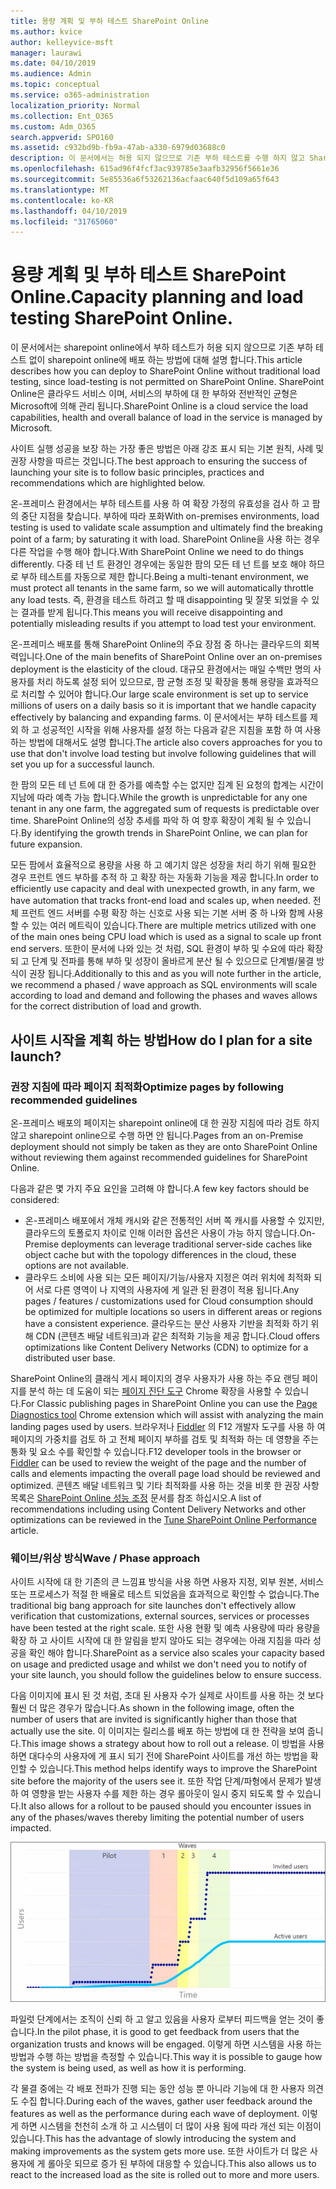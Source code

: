 ```yaml
---
title: 용량 계획 및 부하 테스트 SharePoint Online
ms.author: kvice
author: kelleyvice-msft
manager: laurawi
ms.date: 04/10/2019
ms.audience: Admin
ms.topic: conceptual
ms.service: o365-administration
localization_priority: Normal
ms.collection: Ent_O365
ms.custom: Adm_O365
search.appverid: SPO160
ms.assetid: c932bd9b-fb9a-47ab-a330-6979d03688c0
description: 이 문서에서는 허용 되지 않으므로 기존 부하 테스트를 수행 하지 않고 SharePoint Online에 배포 하는 방법에 대해 설명 합니다.
ms.openlocfilehash: 615ad96f4fcf3ac939785e3aafb32956f5661e36
ms.sourcegitcommit: 5e85536a6f53262136acfaac640f5d109a65f643
ms.translationtype: MT
ms.contentlocale: ko-KR
ms.lasthandoff: 04/10/2019
ms.locfileid: "31765060"
---
```

# <a name="capacity-planning-and-load-testing-sharepoint-online"></a><span data-ttu-id="8c56c-103">용량 계획 및 부하 테스트 SharePoint Online.</span><span class="sxs-lookup"><span data-stu-id="8c56c-103">Capacity planning and load testing SharePoint Online.</span></span>

<span data-ttu-id="8c56c-104">이 문서에서는 sharepoint online에서 부하 테스트가 허용 되지 않으므로 기존 부하 테스트 없이 sharepoint online에 배포 하는 방법에 대해 설명 합니다.</span><span class="sxs-lookup"><span data-stu-id="8c56c-104">This article describes how you can deploy to SharePoint Online without traditional load testing, since load-testing is not permitted on SharePoint Online.</span></span> <span data-ttu-id="8c56c-105">SharePoint Online은 클라우드 서비스 이며, 서비스의 부하에 대 한 부하와 전반적인 균형은 Microsoft에 의해 관리 됩니다.</span><span class="sxs-lookup"><span data-stu-id="8c56c-105">SharePoint Online is a cloud service the load capabilities, health and overall balance of load in the service is managed by Microsoft.</span></span>
  
<span data-ttu-id="8c56c-106">사이트 실행 성공을 보장 하는 가장 좋은 방법은 아래 강조 표시 되는 기본 원칙, 사례 및 권장 사항을 따르는 것입니다.</span><span class="sxs-lookup"><span data-stu-id="8c56c-106">The best approach to ensuring the success of launching your site is to follow basic principles, practices and recommendations which are highlighted below.</span></span>
  
<span data-ttu-id="8c56c-107">온-프레미스 환경에서는 부하 테스트를 사용 하 여 확장 가정의 유효성을 검사 하 고 팜의 중단 지점을 찾습니다. 부하에 따라 포화</span><span class="sxs-lookup"><span data-stu-id="8c56c-107">With on-premises environments, load testing is used to validate scale assumption and ultimately find the breaking point of a farm; by saturating it with load.</span></span> <span data-ttu-id="8c56c-108">SharePoint Online을 사용 하는 경우 다른 작업을 수행 해야 합니다.</span><span class="sxs-lookup"><span data-stu-id="8c56c-108">With SharePoint Online we need to do things differently.</span></span> <span data-ttu-id="8c56c-109">다중 테 넌 트 환경인 경우에는 동일한 팜의 모든 테 넌 트를 보호 해야 하므로 부하 테스트를 자동으로 제한 합니다.</span><span class="sxs-lookup"><span data-stu-id="8c56c-109">Being a multi-tenant environment, we must protect all tenants in the same farm, so we will automatically throttle any load tests.</span></span> <span data-ttu-id="8c56c-110">즉, 환경을 테스트 하려고 할 때 disappointing 및 잘못 되었을 수 있는 결과를 받게 됩니다.</span><span class="sxs-lookup"><span data-stu-id="8c56c-110">This means you will receive disappointing and potentially misleading results if you attempt to load test your environment.</span></span>
  
<span data-ttu-id="8c56c-111">온-프레미스 배포를 통해 SharePoint Online의 주요 장점 중 하나는 클라우드의 회복 력입니다.</span><span class="sxs-lookup"><span data-stu-id="8c56c-111">One of the main benefits of SharePoint Online over an on-premises deployment is the elasticity of the cloud.</span></span> <span data-ttu-id="8c56c-112">대규모 환경에서는 매일 수백만 명의 사용자를 처리 하도록 설정 되어 있으므로, 팜 균형 조정 및 확장을 통해 용량을 효과적으로 처리할 수 있어야 합니다.</span><span class="sxs-lookup"><span data-stu-id="8c56c-112">Our large scale environment is set up to service millions of users on a daily basis so it is important that we handle capacity effectively by balancing and expanding farms.</span></span> <span data-ttu-id="8c56c-113">이 문서에서는 부하 테스트를 제외 하 고 성공적인 시작을 위해 사용자를 설정 하는 다음과 같은 지침을 포함 하 여 사용 하는 방법에 대해서도 설명 합니다.</span><span class="sxs-lookup"><span data-stu-id="8c56c-113">The article also covers approaches for you to use that don't involve load testing but involve following guidelines that will set you up for a successful launch.</span></span> 
  
<span data-ttu-id="8c56c-114">한 팜의 모든 테 넌 트에 대 한 증가를 예측할 수는 없지만 집계 된 요청의 합계는 시간이 지남에 따라 예측 가능 합니다.</span><span class="sxs-lookup"><span data-stu-id="8c56c-114">While the growth is unpredictable for any one tenant in any one farm, the aggregated sum of requests is predictable over time.</span></span> <span data-ttu-id="8c56c-115">SharePoint Online의 성장 추세를 파악 하 여 향후 확장이 계획 될 수 있습니다.</span><span class="sxs-lookup"><span data-stu-id="8c56c-115">By identifying the growth trends in SharePoint Online, we can plan for future expansion.</span></span>
  
<span data-ttu-id="8c56c-116">모든 팜에서 효율적으로 용량을 사용 하 고 예기치 않은 성장을 처리 하기 위해 필요한 경우 프런트 엔드 부하를 추적 하 고 확장 하는 자동화 기능을 제공 합니다.</span><span class="sxs-lookup"><span data-stu-id="8c56c-116">In order to efficiently use capacity and deal with unexpected growth, in any farm, we have automation that tracks front-end load and scales up, when needed.</span></span> <span data-ttu-id="8c56c-117">전체 프런트 엔드 서버를 수평 확장 하는 신호로 사용 되는 기본 서버 중 하 나와 함께 사용할 수 있는 여러 메트릭이 있습니다.</span><span class="sxs-lookup"><span data-stu-id="8c56c-117">There are multiple metrics utilized with one of the main ones being CPU load which is used as a signal to scale up front end servers.</span></span> <span data-ttu-id="8c56c-118">또한이 문서에 나와 있는 것 처럼, SQL 환경이 부하 및 수요에 따라 확장 되 고 단계 및 전파를 통해 부하 및 성장이 올바르게 분산 될 수 있으므로 단계별/물결 방식이 권장 됩니다.</span><span class="sxs-lookup"><span data-stu-id="8c56c-118">Additionally to this and as you will note further in the article, we recommend a phased / wave approach as SQL environments will scale according to load and demand and following the phases and waves allows for the correct distribution of load and growth.</span></span> 
  
## <a name="how-do-i-plan-for-a-site-launch"></a><span data-ttu-id="8c56c-119">사이트 시작을 계획 하는 방법</span><span class="sxs-lookup"><span data-stu-id="8c56c-119">How do I plan for a site launch?</span></span>

### <a name="optimize-pages-by-following-recommended-guidelines"></a><span data-ttu-id="8c56c-120">권장 지침에 따라 페이지 최적화</span><span class="sxs-lookup"><span data-stu-id="8c56c-120">Optimize pages by following recommended guidelines</span></span>
<span data-ttu-id="8c56c-121">온-프레미스 배포의 페이지는 sharepoint online에 대 한 권장 지침에 따라 검토 하지 않고 sharepoint online으로 수행 하면 안 됩니다.</span><span class="sxs-lookup"><span data-stu-id="8c56c-121">Pages from an on-Premise deployment should not simply be taken as they are onto SharePoint Online without reviewing them against recommended guidelines for SharePoint Online.</span></span>

<span data-ttu-id="8c56c-122">다음과 같은 몇 가지 주요 요인을 고려해 야 합니다.</span><span class="sxs-lookup"><span data-stu-id="8c56c-122">A few key factors should be considered:</span></span>
- <span data-ttu-id="8c56c-123">온-프레미스 배포에서 개체 캐시와 같은 전통적인 서버 쪽 캐시를 사용할 수 있지만, 클라우드의 토폴로지 차이로 인해 이러한 옵션은 사용이 가능 하지 않습니다.</span><span class="sxs-lookup"><span data-stu-id="8c56c-123">On-Premise deployments can leverage traditional server-side caches like object cache but with the topology differences in the cloud, these options are not available.</span></span>
- <span data-ttu-id="8c56c-124">클라우드 소비에 사용 되는 모든 페이지/기능/사용자 지정은 여러 위치에 최적화 되어 서로 다른 영역이 나 지역의 사용자에 게 일관 된 환경이 적용 됩니다.</span><span class="sxs-lookup"><span data-stu-id="8c56c-124">Any pages / features / customizations used for Cloud consumption should be optimized for multiple locations so users in different areas or regions have a consistent experience.</span></span> <span data-ttu-id="8c56c-125">클라우드는 분산 사용자 기반을 최적화 하기 위해 CDN (콘텐츠 배달 네트워크)과 같은 최적화 기능을 제공 합니다.</span><span class="sxs-lookup"><span data-stu-id="8c56c-125">Cloud offers optimizations like Content Delivery Networks (CDN) to optimize for a distributed user base.</span></span>

<span data-ttu-id="8c56c-126">SharePoint Online의 클래식 게시 페이지의 경우 사용자가 사용 하는 주요 랜딩 페이지를 분석 하는 데 도움이 되는 [페이지 진단 도구](https://aka.ms/perftool) Chrome 확장을 사용할 수 있습니다.</span><span class="sxs-lookup"><span data-stu-id="8c56c-126">For Classic publishing pages in SharePoint Online you can use the [Page Diagnostics tool](https://aka.ms/perftool) Chrome extension which will assist with analyzing the main landing pages used by users.</span></span>
<span data-ttu-id="8c56c-127">브라우저나 [Fiddler](https://www.telerik.com/download/fiddler) 의 F12 개발자 도구를 사용 하 여 페이지의 가중치를 검토 하 고 전체 페이지 부하를 검토 및 최적화 하는 데 영향을 주는 통화 및 요소 수를 확인할 수 있습니다.</span><span class="sxs-lookup"><span data-stu-id="8c56c-127">F12 developer tools in the browser or [Fiddler](https://www.telerik.com/download/fiddler) can be used to review the weight of the page and the number of calls and elements impacting the overall page load should be reviewed and optimized.</span></span> <span data-ttu-id="8c56c-128">콘텐츠 배달 네트워크 및 기타 최적화를 사용 하는 것을 비롯 한 권장 사항 목록은 [SharePoint Online 성능 조정](https://aka.ms/tuneSPO) 문서를 참조 하십시오.</span><span class="sxs-lookup"><span data-stu-id="8c56c-128">A list of recommendations including using Content Delivery Networks and other optimizations can be reviewed in the [Tune SharePoint Online Performance](https://aka.ms/tuneSPO) article.</span></span>

### <a name="wave--phase-approach"></a><span data-ttu-id="8c56c-129">웨이브/위상 방식</span><span class="sxs-lookup"><span data-stu-id="8c56c-129">Wave / Phase approach</span></span>
<span data-ttu-id="8c56c-130">사이트 시작에 대 한 기존의 큰 느낌표 방식을 사용 하면 사용자 지정, 외부 원본, 서비스 또는 프로세스가 적절 한 배율로 테스트 되었음을 효과적으로 확인할 수 없습니다.</span><span class="sxs-lookup"><span data-stu-id="8c56c-130">The traditional big bang approach for site launches don't effectively allow verification that customizations, external sources, services or processes have been tested at the right scale.</span></span> <span data-ttu-id="8c56c-131">또한 사용 현황 및 예측 사용량에 따라 용량을 확장 하 고 사이트 시작에 대 한 알림을 받지 않아도 되는 경우에는 아래 지침을 따라 성공을 확인 해야 합니다.</span><span class="sxs-lookup"><span data-stu-id="8c56c-131">SharePoint as a service also scales your capacity based on usage and predicted usage and whilst we don't need you to notify of your site launch, you should follow the guidelines below to ensure success.</span></span>
  
<span data-ttu-id="8c56c-132">다음 이미지에 표시 된 것 처럼, 초대 된 사용자 수가 실제로 사이트를 사용 하는 것 보다 훨씬 더 많은 경우가 많습니다.</span><span class="sxs-lookup"><span data-stu-id="8c56c-132">As shown in the following image, often the number of users that are invited is significantly higher than those that actually use the site.</span></span> <span data-ttu-id="8c56c-133">이 이미지는 릴리스를 배포 하는 방법에 대 한 전략을 보여 줍니다.</span><span class="sxs-lookup"><span data-stu-id="8c56c-133">This image shows a strategy about how to roll out a release.</span></span> <span data-ttu-id="8c56c-134">이 방법을 사용 하면 대다수의 사용자에 게 표시 되기 전에 SharePoint 사이트를 개선 하는 방법을 확인할 수 있습니다.</span><span class="sxs-lookup"><span data-stu-id="8c56c-134">This method helps identify ways to improve the SharePoint site before the majority of the users see it.</span></span> <span data-ttu-id="8c56c-135">또한 작업 단계/파형에서 문제가 발생 하 여 영향을 받는 사용자 수를 제한 하는 경우 롤아웃이 일시 중지 되도록 할 수 있습니다.</span><span class="sxs-lookup"><span data-stu-id="8c56c-135">It also allows for a rollout to be paused should you encounter issues in any of the phases/waves thereby limiting the potential number of users impacted.</span></span>
  
![초대받은 사용자 및 활성 사용자를 보여 주는 그래프](media/0bc14a20-9420-4986-b9b9-fbcd2c6e0fb9.png)
  
<span data-ttu-id="8c56c-137">파일럿 단계에서는 조직이 신뢰 하 고 알고 있음을 사용자 로부터 피드백을 얻는 것이 좋습니다.</span><span class="sxs-lookup"><span data-stu-id="8c56c-137">In the pilot phase, it is good to get feedback from users that the organization trusts and knows will be engaged.</span></span> <span data-ttu-id="8c56c-138">이렇게 하면 시스템을 사용 하는 방법과 수행 하는 방법을 측정할 수 있습니다.</span><span class="sxs-lookup"><span data-stu-id="8c56c-138">This way it is possible to gauge how the system is being used, as well as how it is performing.</span></span>
  
<span data-ttu-id="8c56c-139">각 물결 중에는 각 배포 전파가 진행 되는 동안 성능 뿐 아니라 기능에 대 한 사용자 의견도 수집 합니다.</span><span class="sxs-lookup"><span data-stu-id="8c56c-139">During each of the waves, gather user feedback around the features as well as the performance during each wave of deployment.</span></span> <span data-ttu-id="8c56c-140">이렇게 하면 시스템을 천천히 소개 하 고 시스템이 더 많이 사용 됨에 따라 개선 되는 이점이 있습니다.</span><span class="sxs-lookup"><span data-stu-id="8c56c-140">This has the advantage of slowly introducing the system and making improvements as the system gets more use.</span></span> <span data-ttu-id="8c56c-141">또한 사이트가 더 많은 사용자에 게 롤아웃 되므로 증가 된 부하에 대응할 수 있습니다.</span><span class="sxs-lookup"><span data-stu-id="8c56c-141">This also allows us to react to the increased load as the site is rolled out to more and more users.</span></span>
